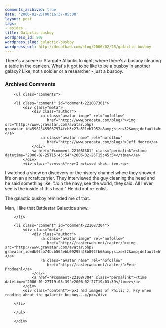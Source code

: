 ```yaml
---
comments_archived: true
date: '2006-02-25T00:16:37-05:00'
layout: post
tags:
- asides
title: Galactic busboy
wordpress_id: 902
wordpress_slug: galactic-busboy
wordpress_url: http://decafbad.com/blog/2006/02/25/galactic-busboy
---
```

 <p>There's a scene in Stargate Atlantis tonight, where there's a busboy clearing a table in the canteen.  What's it got to be like to be a busboy in another galaxy?  Like, not a soldier or a researcher - just a busboy.</p>

<div id="comments" class="comments archived-comments">
            <h3>Archived Comments</h3>
            
        <ul class="comments">
            
        <li class="comment" id="comment-221087301">
            <div class="meta">
                <div class="author">
                    <a class="avatar image" rel="nofollow" 
                       href="http://www.procata.com/blog/"><img src="http://www.gravatar.com/avatar.php?gravatar_id=59618455037974fcb3c27a501eb7952c&amp;size=32&amp;default=http://mediacdn.disqus.com/1320279820/images/noavatar32.png"/></a>
                    <a class="avatar name" rel="nofollow" 
                       href="http://www.procata.com/blog/">Jeff Moore</a>
                </div>
                <a href="#comment-221087301" class="permalink"><time datetime="2006-02-25T15:45:54">2006-02-25T15:45:54</time></a>
            </div>
            <div class="content"><p>I noticed that, too.</p>

<p>I watched a show on discovery or the history channel where they showed life on an aircraft carrier.  They interviewed the guy cleaning the head and he said something like, "Join the navy, see the world, they said.  All I ever see is the inside of this head."  He did not re-enlist.</p>

<p>The galactic busboy reminded me of that.</p>

<p>Man, I like that Battlestar Galactica show.</p></div>
            
        </li>
    
        <li class="comment" id="comment-221087304">
            <div class="meta">
                <div class="author">
                    <a class="avatar image" rel="nofollow" 
                       href="http://rasterweb.net/raster/"><img src="http://www.gravatar.com/avatar.php?gravatar_id=db0fab74bcb564ebb09295498b892fb6&amp;size=32&amp;default=http://mediacdn.disqus.com/1320279820/images/noavatar32.png"/></a>
                    <a class="avatar name" rel="nofollow" 
                       href="http://rasterweb.net/raster/">Pete Prodoehl</a>
                </div>
                <a href="#comment-221087304" class="permalink"><time datetime="2006-02-27T19:03:39">2006-02-27T19:03:39</time></a>
            </div>
            <div class="content"><p>I had images of Philip J. Fry when reading about the galactic busboy...</p></div>
            
        </li>
    
        </ul>
    
        </div>
    